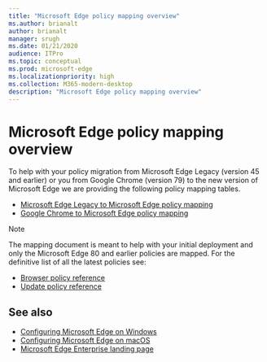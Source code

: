 ```yaml
---
title: "Microsoft Edge policy mapping overview"
ms.author: brianalt
author: brianalt
manager: srugh
ms.date: 01/21/2020
audience: ITPro
ms.topic: conceptual
ms.prod: microsoft-edge
ms.localizationpriority: high
ms.collection: M365-modern-desktop
description: "Microsoft Edge policy mapping overview"
---
```


# Microsoft Edge policy mapping overview

To help with your policy migration from Microsoft Edge Legacy (version 45 and earlier) or you from Google Chrome (version 79) to the new version of Microsoft Edge we are providing the following policy mapping tables.
- [Microsoft Edge Legacy to Microsoft Edge policy mapping](microsoft-edge-policy-map-legacy-to-newedge.md)
- [Google Chrome to Microsoft Edge policy mapping](microsoft-edge-policy-map-chrome-to-newedge.md)

> [!NOTE]
> The mapping document is meant to help with your initial deployment and only the Microsoft Edge 80 and earlier policies are mapped. For the definitive list of all the latest policies see:
> - [Browser policy reference](microsoft-edge-policies.md)
> - [Update policy reference]()

## See also
- [Configuring Microsoft Edge on Windows](configure-microsoft-edge.md)
- [Configuring Microsoft Edge on macOS](configure-microsoft-edge-on-mac.md)
- [Microsoft Edge Enterprise landing page](https://aka.ms/EdgeEnterprise)
